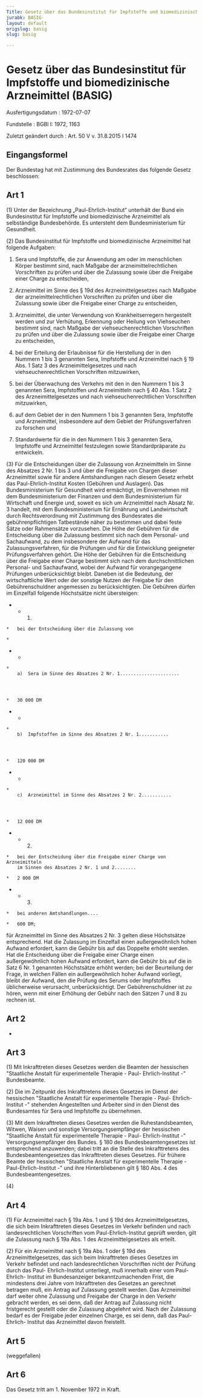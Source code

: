 ```yaml
---
Title: Gesetz über das Bundesinstitut für Impfstoffe und biomedizinische Arzneimittel
jurabk: BASIG
layout: default
origslug: basig
slug: basig

---
```


# Gesetz über das Bundesinstitut für Impfstoffe und biomedizinische Arzneimittel (BASIG)

Ausfertigungsdatum
:   1972-07-07

Fundstelle
:   BGBl I: 1972, 1163

Zuletzt geändert durch
:   Art. 50 V v. 31.8.2015 I 1474


## Eingangsformel

Der Bundestag hat mit Zustimmung des Bundesrates das folgende Gesetz
beschlossen:


## Art 1

(1) Unter der Bezeichnung „Paul-Ehrlich-Institut“ unterhält der Bund
ein Bundesinstitut für Impfstoffe und biomedizinische Arzneimittel als
selbständige Bundesbehörde. Es untersteht dem Bundesministerium für
Gesundheit.

(2) Das Bundesinstitut für Impfstoffe und biomedizinische Arzneimittel
hat folgende Aufgaben:

1.  Sera und Impfstoffe, die zur Anwendung am oder im menschlichen Körper
    bestimmt sind, nach Maßgabe der arzneimittelrechtlichen Vorschriften
    zu prüfen und über die Zulassung sowie über die Freigabe einer Charge
    zu entscheiden,


2.  Arzneimittel im Sinne des §
    19d des Arzneimittelgesetzes nach Maßgabe der arzneimittelrechtlichen
    Vorschriften zu prüfen und über die Zulassung sowie über die Freigabe
    einer Charge zu entscheiden,


3.  Arzneimittel, die unter Verwendung von Krankheitserregern hergestellt
    werden und zur Verhütung, Erkennung oder Heilung von Viehseuchen
    bestimmt sind, nach Maßgabe der viehseuchenrechtlichen Vorschriften zu
    prüfen und über die Zulassung sowie über die Freigabe einer Charge zu
    entscheiden,


4.  bei der Erteilung der Erlaubnisse für die Herstellung der in den
    Nummern 1 bis 3 genannten Sera, Impfstoffe und Arzneimittel nach §
    19 Abs. 1 Satz 3 des Arzneimittelgesetzes und nach
    viehseuchenrechtlichen Vorschriften mitzuwirken,


5.  bei der Überwachung des Verkehrs mit den in den Nummern 1 bis 3
    genannten Sera, Impfstoffen und Arzneimitteln nach §
    40 Abs. 1 Satz 2 des Arzneimittelgesetzes und nach
    viehseuchenrechtlichen Vorschriften mitzuwirken,


6.  auf dem Gebiet der in den Nummern 1 bis 3 genannten Sera, Impfstoffe
    und Arzneimittel, insbesondere auf dem Gebiet der Prüfungsverfahren zu
    forschen und


7.  Standardwerte für die in den Nummern 1 bis 3 genannten Sera,
    Impfstoffe und Arzneimittel festzulegen sowie Standardpräparate zu
    entwickeln.




(3) Für die Entscheidungen über die Zulassung von Arzneimitteln im
Sinne des Absatzes 2 Nr. 1 bis 3 und über die Freigabe von Chargen
dieser Arzneimittel sowie für andere Amtshandlungen nach diesem Gesetz
erhebt das Paul-Ehrlich-Institut Kosten (Gebühren und Auslagen). Das
Bundesministerium für Gesundheit wird ermächtigt, im Einvernehmen mit
dem Bundesministerium der Finanzen und dem Bundesministerium für
Wirtschaft und Energie und, soweit es sich um Arzneimittel nach Absatz
Nr. 3 handelt, mit dem Bundesministerium für Ernährung und
Landwirtschaft durch Rechtsverordnung mit Zustimmung des Bundesrates
die gebührenpflichtigen Tatbestände näher zu bestimmen und dabei feste
Sätze oder Rahmensätze vorzusehen. Die Höhe der Gebühren für die
Entscheidung über die Zulassung bestimmt sich nach dem Personal- und
Sachaufwand, zu dem insbesondere der Aufwand für das
Zulassungsverfahren, für die Prüfungen und für die Entwicklung
geeigneter Prüfungsverfahren gehört. Die Höhe der Gebühren für die
Entscheidung über die Freigabe einer Charge bestimmt sich nach dem
durchschnittlichen Personal- und Sachaufwand, wobei der Aufwand für
vorangegangene Prüfungen unberücksichtigt bleibt. Daneben ist die
Bedeutung, der wirtschaftliche Wert oder der sonstige Nutzen der
Freigabe für den Gebührenschuldner angemessen zu berücksichtigten. Die
Gebühren dürfen im Einzelfall folgende Höchstsätze nicht übersteigen:

*    *   1.

    *   bei der Entscheidung über die Zulassung von

    *

*    *
    *
        a)  Sera im Sinne des Absatzes 2 Nr. 1......................




    *   30 000 DM


*    *
    *
        b)  Impfstoffen im Sinne des Absatzes 2 Nr. 1...........




    *   120 000 DM


*    *
    *
        c)  Arzneimittel im Sinne des Absatzes 2 Nr. 2...........




    *   12 000 DM


*    *   2.

    *   bei der Entscheidung über die Freigabe einer Charge von Arzneimitteln
        im Sinnen des Absatzes 2 Nr. 1 und 2........

    *   2 000 DM


*    *   3.

    *   bei anderen Amtshandlungen....

    *   600 DM;



für Arzneimittel im Sinne des Absatzes 2 Nr. 3 gelten diese
Höchstsätze entsprechend. Hat die Zulassung im Einzelfall einen
außergewöhnlich hohen Aufwand erfordert, kann die Gebühr bis auf das
Doppelte erhöht werden. Hat die Entscheidung über die Freigabe einer
Charge einen außergewöhnlich hohen Aufwand erfordert, kann die Gebühr
bis auf die in Satz 6 Nr. 1 genannten Höchstsätze erhöht werden; bei
der Beurteilung der Frage, in welchen Fällen ein außergewöhnlich hoher
Aufwand vorliegt, bleibt der Aufwand, den die Prüfung des Serums oder
Impfstoffes üblicherweise verursacht, unberücksichtigt. Der
Gebührenschuldner ist zu hören, wenn mit einer Erhöhung der Gebühr
nach den Sätzen 7 und 8 zu rechnen ist.


## Art 2

-


## Art 3

(1) Mit Inkrafttreten dieses Gesetzes werden die Beamten der
hessischen "Staatliche Anstalt für experimentelle Therapie - Paul-
Ehrlich-Institut -" Bundesbeamte.

(2) Die im Zeitpunkt des Inkrafttretens dieses Gesetzes im Dienst der
hessischen "Staatliche Anstalt für experimentelle Therapie - Paul-
Ehrlich-Institut -" stehenden Angestellten und Arbeiter sind in den
Dienst des Bundesamtes für Sera und Impfstoffe zu übernehmen.

(3) Mit dem Inkrafttreten dieses Gesetzes werden die
Ruhestandsbeamten, Witwen, Waisen und sonstige Versorgungsempfänger
der hessischen "Staatliche Anstalt für experimentelle Therapie - Paul-
Ehrlich-Institut -" Versorgungsempfänger des Bundes. § 180 des
Bundesbeamtengesetzes ist entsprechend anzuwenden; dabei tritt an die
Stelle des Inkrafttretens des Bundesbeamtengesetzes das Inkrafttreten
dieses Gesetzes. Für frühere Beamte der hessischen "Staatliche Anstalt
für experimentelle Therapie - Paul-Ehrlich-Institut -" und ihre
Hinterbliebenen gilt § 180 Abs. 4 des Bundesbeamtengesetzes.

(4)


## Art 4

(1) Für Arzneimittel nach §
19a Abs. 1 und § 19d des Arzneimittelgesetzes, die sich beim
Inkrafttreten dieses Gesetzes im Verkehr befinden und nach
landesrechtlichen Vorschriften vom Paul-Ehrlich-Institut geprüft
werden, gilt die Zulassung nach §
19a Abs. 1 des Arzneimittelgesetzes als erteilt.

(2) Für ein Arzneimittel nach §
19a Abs. 1 oder § 19d des Arzneimittelgesetzes, das sich beim
Inkrafttreten dieses Gesetzes im Verkehr befindet und nach
landesrechtlichen Vorschriften nicht der Prüfung durch das Paul-
Ehrlich-Institut unterliegt, muß innerhalb einer vom Paul-Ehrlich-
Institut im Bundesanzeiger bekanntzumachenden Frist, die mindestens
drei Jahre vom Inkrafttreten des Gesetzes an gerechnet betragen muß,
ein Antrag auf Zulassung gestellt werden. Das Arzneimittel darf weiter
ohne Zulassung und Freigabe der Charge in den Verkehr gebracht werden,
es sei denn, daß der Antrag auf Zulassung nicht fristgerecht gestellt
oder die Zulassung abgelehnt wird. Nach der Zulassung bedarf es der
Freigabe jeder einzelnen Charge, es sei denn, daß das Paul-Ehrlich-
Institut das Arzneimittel davon freistellt.


## Art 5

(weggefallen)


## Art 6

Das Gesetz tritt am 1. November 1972 in Kraft.

